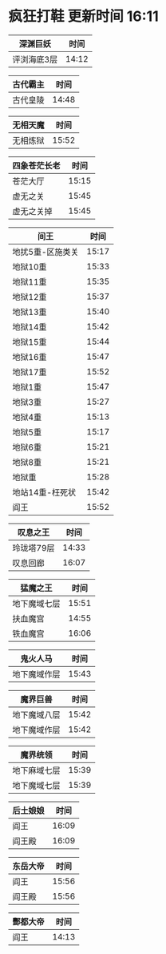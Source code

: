 # 疯狂打鞋 更新时间 16:11

| 深渊巨妖   | 时间    |
|--------|-------|
| 评浏海底3层 | 14:12 |

| 古代霸主   | 时间    |
|--------|-------|
| 古代皇陵 | 14:48 |

| 无相天魔   | 时间    |
|--------|-------|
| 无相炼狱 | 15:52 |

| 四象苍茫长老   | 时间    |
|--------|-------|
| 苍茫大厅 | 15:15 |
| 虚无之关 | 15:45 |
| 虚无之关掉 | 15:45 |

| 间王   | 时间    |
|--------|-------|
| 地扰5重-区施类关 | 15:17 |
| 地狱10重 | 15:33 |
| 地狱11重 | 15:35 |
| 地狱12重 | 15:37 |
| 地狱13重 | 15:40 |
| 地狱14重 | 15:42 |
| 地狱15重 | 15:44 |
| 地狱16重 | 15:47 |
| 地狱17重 | 15:52 |
| 地狱1重 | 15:47 |
| 地狱3重 | 15:27 |
| 地狱4重 | 15:13 |
| 地狱5重 | 15:17 |
| 地狱6重 | 15:21 |
| 地狱8重 | 15:21 |
| 地狱重 | 15:28 |
| 地站14重-枉死状 | 15:42 |
| 阎王 | 15:52 |

| 叹息之王   | 时间    |
|--------|-------|
| 玲珑塔79层 | 14:33 |
| 叹息回廊 | 16:07 |

| 猛魔之王   | 时间    |
|--------|-------|
| 地下魔域七层 | 15:51 |
| 扶血魔宫 | 14:55 |
| 铁血魔宫 | 16:06 |

| 鬼火人马   | 时间    |
|--------|-------|
| 地下魔域作层 | 15:43 |

| 魔界巨兽   | 时间    |
|--------|-------|
| 地下魔域八层 | 15:42 |
| 地下魔域作层 | 15:42 |

| 魔界统领   | 时间    |
|--------|-------|
| 地下麻域七层 | 15:39 |
| 地下魔域七层 | 15:39 |

| 后土娘娘   | 时间    |
|--------|-------|
| 阎王 | 16:09 |
| 阎王殿 | 16:09 |

| 东岳大帝   | 时间    |
|--------|-------|
| 阎王 | 15:56 |
| 阎王殿 | 15:56 |

| 酆都大帝   | 时间    |
|--------|-------|
| 阎王 | 14:13 |